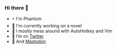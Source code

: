 ### Hi there 👋

- ⚡ I'm Phantom
- 🔭 I'm currently working on a novel
- 🌱 I mostly mess around with AutoHotkey and Vim
- 🤔 I’m on [Twitter](https://twitter.com/phantomdiorama)
- 🤔 And <a rel="me" href="https://aus.social/@phantomdiorama">Mastodon</a>
